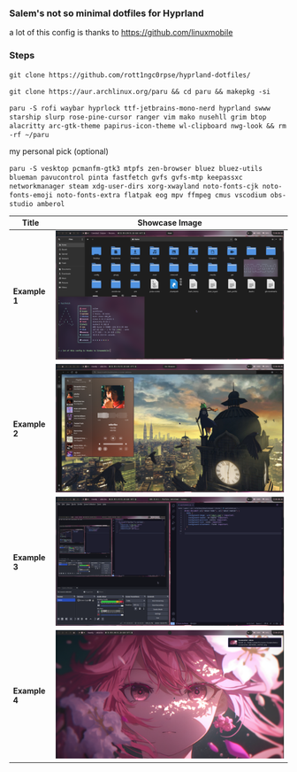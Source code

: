 ### Salem's not so minimal dotfiles for Hyprland

a lot of this config is thanks to 
https://github.com/linuxmobile

### Steps

```
git clone https://github.com/rott1ngc0rpse/hyprland-dotfiles/
```

```
git clone https://aur.archlinux.org/paru && cd paru && makepkg -si
```

```
paru -S rofi waybar hyprlock ttf-jetbrains-mono-nerd hyprland swww starship slurp rose-pine-cursor ranger vim mako nusehll grim btop alacritty arc-gtk-theme papirus-icon-theme wl-clipboard nwg-look && rm -rf ~/paru
```

my personal pick (optional)
```
paru -S vesktop pcmanfm-gtk3 mtpfs zen-browser bluez bluez-utils blueman pavucontrol pinta fastfetch gvfs gvfs-mtp keepassxc networkmanager steam xdg-user-dirs xorg-xwayland noto-fonts-cjk noto-fonts-emoji noto-fonts-extra flatpak eog mpv ffmpeg cmus vscodium obs-studio amberol
```

| Title         | Showcase Image                    |
|---------------|-----------------------------------|
| **Example 1** | ![Image 1](Screenshots/one.png)   |
| **Example 2** | ![Image 2](Screenshots/two.png)   |
| **Example 3** | ![Image 3](Screenshots/three.png) |
| **Example 4** | ![Image 4](Screenshots/four.png)  |



